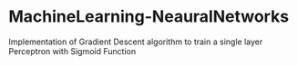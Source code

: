 # MachineLearning-NeauralNetworks
Implementation of Gradient Descent algorithm to train a single layer Perceptron with Sigmoid Function
